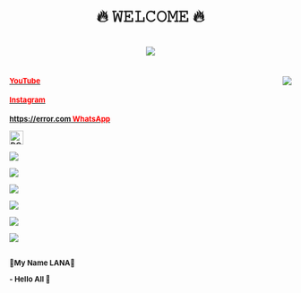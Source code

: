 
  <body>
<h1 align="center">🔥 𝚆𝙴𝙻𝙲𝙾𝙼𝙴 🔥</h1>
<br>
<div align="center">
<img src="https://i.imgur.com/jx17oHT.gif">
</div>
<br>
</p>
<div>
<img src="https://telegra.ph/file/435a8a23c4d9f4eb758c8.jpg" align="right">
<div>
</p>
</p>
<h4><font size="2"><a href="https://www.youtube.com/channel/UCjMrE9VjuFw3KynyFBrBjAQ/videos"><font color="red">YouTube</font>
</h4>
<h4><font size="2"><a href="https://www.instagram.com/xbrity2/?hl=id"><font color="red">Instagram</font>
</h4>
<h4><font size="2"><a href="">https://error.com<font color="red"> WhatsApp</font>          
</p>
</p>
<a href="https://trakteer.id/AUTOSAFE" target="_blank"><img id="wse-buttons-preview" src="https://cdn.trakteer.id/images/embed/trbtn-red-1.png" height="15" style="border:0px;height:25px;" alt="DONASI FOR ME :V"></a>
</p>
<p align="center"> </p> <img src="https://img.shields.io/badge/adobe%20photoshop%20-%2331A8FF.svg?&style=for-the-badge&logo=adobe%20photoshop&logoColor=white"/> </p> <img src="https://img.shields.io/badge/html5%20-%23E34F26.svg?&style=for-the-badge&logo=html5&logoColor=white"/> </p> <img src="https://img.shields.io/badge/css3%20-%231572B6.svg?&style=for-the-badge&logo=css3&logoColor=white"/> </p>
 </p> <img src="https://img.shields.io/badge/node.js%20-%2343853D.svg?&style=for-the-badge&logo=node.js&logoColor=white"/> </p> <img src="https://img.shields.io/badge/javascript%20-%23323330.svg?&style=for-the-badge&logo=javascript&logoColor=%23F7DF1E"/> </p> <img src="https://img.shields.io/badge/git%20-%23F05033.svg?&style=for-the-badge&logo=git&logoColor=white"/> <br><br>
</p>
<p align="center">
</p>
👋My Name LANA👋
</p>
- Hello All 👋
<br>
</p>
</p>
</div>
</div>
</body>
